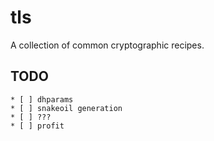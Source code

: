 # tls

A collection of common cryptographic recipes.

## TODO

    * [ ] dhparams
    * [ ] snakeoil generation
    * [ ] ???
    * [ ] profit

